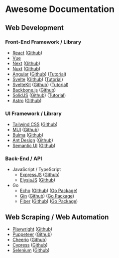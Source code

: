 # Awesome Documentation

## Web Development 

### Front-End Framework / Library
- [React](https://react.dev/reference/react) ([Github](https://github.com/facebook/react))
- [Vue](https://vuejs.org/guide)
- [Next](https://nextjs.org/docs) ([Github](https://github.com/vercel/next.js))
- [Nuxt](https://nuxt.com/docs) ([Github](https://github.com/nuxt/nuxt))
- [Angular](https://angular.dev/overview) ([Github](https://github.com/angular/angular)) ([Tutorial](https://angular.dev/tutorials))
- [Svelte](https://svelte.dev/docs) ([Github](https://github.com/sveltejs/svelte)) ([Tutorial](https://learn.svelte.dev/tutorial))
- [SvelteKit](https://kit.svelte.dev/docs) ([Github](https://github.com/sveltejs/kit)) ([Tutorial](https://learn.svelte.dev/tutorial/introducing-sveltekit))
- [Backbone.js](https://backbonejs.org/) ([Github](https://github.com/jashkenas/backbone))
- [SolidJS](https://docs.solidjs.com/) ([Github](https://github.com/solidjs/solid)) ([Tutorial](https://www.solidjs.com/tutorial))
- [Astro](https://docs.astro.build/) ([Github](https://github.com/withastro/astro))

### UI Framework / Library
- [Tailwind CSS](https://tailwindcss.com/docs/) ([Github](https://github.com/tailwindlabs/tailwindcss))
- [MUI](https://mui.com/material-ui/getting-started) ([Github](https://github.com/mui/material-ui))
- [Bulma](https://bulma.io/documentation) ([Github](https://github.com/jgthms/bulma))
- [Ant Design](https://ant.design/components/overview/) ([Github](https://github.com/ant-design/ant-design))
- [Semantic UI](https://semantic-ui.com/introduction/getting-started.html) ([Github](https://github.com/semantic-org/semantic-ui))

### Back-End / API 
- JavaScript / TypeScript
  - [ExpressJS](https://expressjs.com/en/5x/api.html) ([Github](https://github.com/expressjs/express))
  - [ElysiaJS](https://elysiajs.com/at-glance.html) ([Github](https://github.com/elysiajs/elysia))
- Go
  - [Echo](https://echo.labstack.com/docs) ([Github](https://github.com/labstack/echo)) ([Go Package](https://pkg.go.dev/github.com/labstack/echo/v4))
  - [Gin](https://gin-gonic.com/docs/) ([Github](https://github.com/gin-gonic/gin)) ([Go Package](https://pkg.go.dev/github.com/gin-gonic/gin))
  - [Fiber](https://docs.gofiber.io/) ([Github](https://github.com/gofiber/fiber)) ([Go Package](https://pkg.go.dev/github.com/gofiber/fiber/v3))

## Web Scraping / Web Automation

- [Playwright](https://playwright.dev/docs/intro) ([Github](https://github.com/microsoft/playwright))
- [Puppeteer](https://pptr.dev/docs) ([Github](https://github.com/puppeteer/puppeteer))
- [Cheerio](https://cheerio.js.org/docs) ([Github](https://github.com/cheeriojs/cheerio))
- [Cypress](https://docs.cypress.io/) ([Github](https://github.com/cypress-io/cypress))
- [Selenium](https://www.selenium.dev/documentation) ([Github](https://github.com/SeleniumHQ/selenium))
